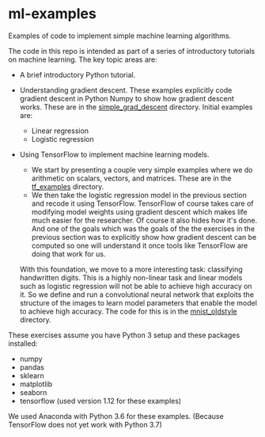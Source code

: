 # ml-examples
Examples of code to implement simple machine learning algorithms.

The code in this repo is intended as part of a series of introductory tutorials on machine learning. The key topic areas are:
* A brief introductory Python tutorial.
* Understanding gradient descent. These examples explicitly code 
gradient descent in Python Numpy to show how gradient descent works. 
These are in the [simple_grad_descent](simple_grad_descent/README.md) directory.
Initial examples are:
  * Linear regression
  * Logistic regression
* Using TensorFlow to implement machine learning models.
  * We start by presenting a couple very simple examples where we do 
  arithmetic on scalars, vectors, and matrices.
  These are in the [tf_examples](tf_examples/README.md) directory.
  * We then take the logistic regression model in the previous section and 
  recode it using TensorFlow. TensorFlow of course takes care of modifying model weights 
  using gradient descent   which makes life much easier for the researcher. 
  Of course it also hides how it's done. 
  And one of the goals which was the goals of the the exercises in the previous section
  was to explicitly show how gradient descent can be computed so one will understand
  it once tools like TensorFlow are doing that work for us.
  
  With this foundation, we move to a more interesting task: classifying handwritten
  digits. This is a highly non-linear task and linear models such as
  logistic regression will not be able to achieve high accuracy on it.
  So we define and run a convolutional neural network that exploits the structure
  of the images to learn model parameters that enable the model to achieve 
  high accuracy. The code for this is in the [mnist_oldstyle](mnist_oldstyle/README.md) 
  directory.

These exercises assume you have Python 3 setup and these packages installed:
* numpy
* pandas
* sklearn
* matplotlib
* seaborn
* tensorflow (used version 1.12 for these examples)

We used Anaconda with Python 3.6 for these examples. (Because TensorFlow does not yet work with Python 3.7)
